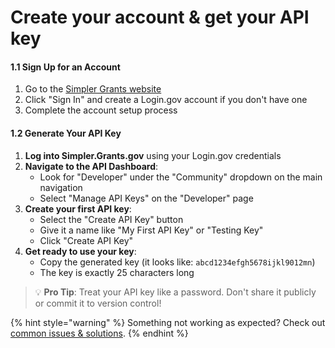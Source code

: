 # Create your account & get your API key

#### 1.1 Sign Up for an Account

1. Go to the [Simpler Grants website](https://simpler.grants.gov/)
2. Click "Sign In" and create a Login.gov account if you don't have one
3. Complete the account setup process

#### 1.2 Generate Your API Key

1. **Log into Simpler.Grants.gov** using your Login.gov credentials
2. **Navigate to the API Dashboard**:
   * Look for "Developer" under the "Community" dropdown on the main navigation
   * Select "Manage API Keys" on the "Developer" page
3. **Create your first API key**:
   * Select the "Create API Key" button
   * Give it a name like "My First API Key" or "Testing Key"
   * Click "Create API Key"
4. **Get ready to use your key**:
   * Copy the generated key (it looks like: `abcd1234efgh5678ijkl9012mn`)
   * The key is exactly 25 characters long

> 💡 **Pro Tip**: Treat your API key like a password. Don't share it publicly or commit it to version control!

{% hint style="warning" %}
Something not working as expected? Check out [common issues & solutions](common-issues-and-solutions.md).&#x20;
{% endhint %}
